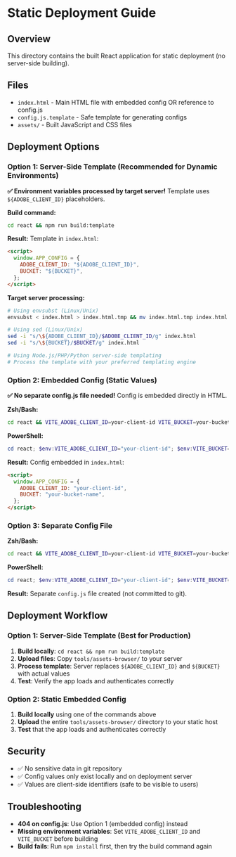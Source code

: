 # Static Deployment Guide

## Overview

This directory contains the built React application for static deployment (no server-side building).

## Files

- `index.html` - Main HTML file with embedded config OR reference to config.js
- `config.js.template` - Safe template for generating configs
- `assets/` - Built JavaScript and CSS files

## Deployment Options

### Option 1: Server-Side Template (Recommended for Dynamic Environments)

**✅ Environment variables processed by target server!** Template uses `${ADOBE_CLIENT_ID}` placeholders.

**Build command:**

```bash
cd react && npm run build:template
```

**Result:** Template in `index.html`:

```html
<script>
  window.APP_CONFIG = {
    ADOBE_CLIENT_ID: "${ADOBE_CLIENT_ID}",
    BUCKET: "${BUCKET}",
  };
</script>
```

**Target server processing:**

```bash
# Using envsubst (Linux/Unix)
envsubst < index.html > index.html.tmp && mv index.html.tmp index.html

# Using sed (Linux/Unix)
sed -i "s/\${ADOBE_CLIENT_ID}/$ADOBE_CLIENT_ID/g" index.html
sed -i "s/\${BUCKET}/$BUCKET/g" index.html

# Using Node.js/PHP/Python server-side templating
# Process the template with your preferred templating engine
```

### Option 2: Embedded Config (Static Values)

**✅ No separate config.js file needed!** Config is embedded directly in HTML.

**Zsh/Bash:**

```bash
cd react && VITE_ADOBE_CLIENT_ID=your-client-id VITE_BUCKET=your-bucket-name npm run build:embed
```

**PowerShell:**

```powershell
cd react; $env:VITE_ADOBE_CLIENT_ID="your-client-id"; $env:VITE_BUCKET="your-bucket-name"; npm run build:embed
```

**Result:** Config embedded in `index.html`:

```html
<script>
  window.APP_CONFIG = {
    ADOBE_CLIENT_ID: "your-client-id",
    BUCKET: "your-bucket-name",
  };
</script>
```

### Option 3: Separate Config File

**Zsh/Bash:**

```bash
cd react && VITE_ADOBE_CLIENT_ID=your-client-id VITE_BUCKET=your-bucket-name npm run build:deploy
```

**PowerShell:**

```powershell
cd react; $env:VITE_ADOBE_CLIENT_ID="your-client-id"; $env:VITE_BUCKET="your-bucket-name"; npm run build:deploy
```

**Result:** Separate `config.js` file created (not committed to git).

## Deployment Workflow

### Option 1: Server-Side Template (Best for Production)

1. **Build locally**: `cd react && npm run build:template`
2. **Upload files**: Copy `tools/assets-browser/` to your server
3. **Process template**: Server replaces `${ADOBE_CLIENT_ID}` and `${BUCKET}` with actual values
4. **Test**: Verify the app loads and authenticates correctly

### Option 2: Static Embedded Config

1. **Build locally** using one of the commands above
2. **Upload** the entire `tools/assets-browser/` directory to your static host
3. **Test** that the app loads and authenticates correctly

## Security

- ✅ No sensitive data in git repository
- ✅ Config values only exist locally and on deployment server
- ✅ Values are client-side identifiers (safe to be visible to users)

## Troubleshooting

- **404 on config.js**: Use Option 1 (embedded config) instead
- **Missing environment variables**: Set `VITE_ADOBE_CLIENT_ID` and `VITE_BUCKET` before building
- **Build fails**: Run `npm install` first, then try the build command again
